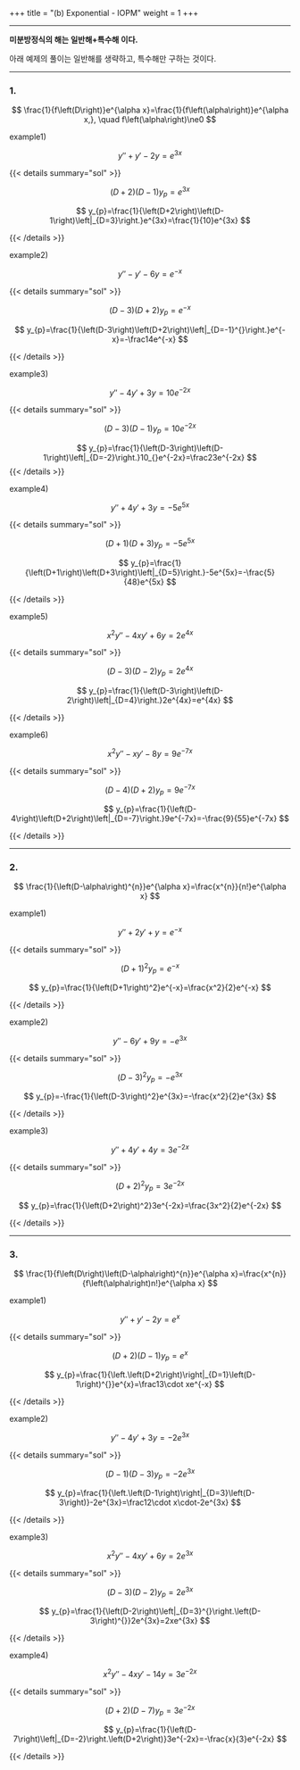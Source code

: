 +++
title = "(b) Exponential - IOPM"
weight = 1
+++

---

**미분방정식의 해는 일반해+특수해 이다.**

아래 예제의 풀이는 일반해를 생략하고, 특수해만 구하는 것이다. 

---

### 1. 

$$
\frac{1}{f\left(D\right)}e^{\alpha x}=\frac{1}{f\left(\alpha\right)}e^{\alpha x,}, \quad f\left(\alpha\right)\ne0
$$

example1)

$$
y''+y'-2y=e^{3x}
$$

{{< details summary="sol" >}}

$$
\left(D+2\right)\left(D-1\right)y_{p}=e^{3x}
$$

$$
y_{p}=\frac{1}{\left(D+2\right)\left(D-1\right)\left|_{D=3}\right.}e^{3x}=\frac{1}{10}e^{3x}
$$

{{< /details >}}

example2)

$$
y''-y'-6y=e^{-x}
$$

{{< details summary="sol" >}}

$$
\left(D-3\right)\left(D+2\right)y_{p}=e^{-x}
$$

$$
y_{p}=\frac{1}{\left(D-3\right)\left(D+2\right)\left|_{D=-1}^{}\right.}e^{-x}=-\frac14e^{-x}
$$

{{< /details >}}

example3) 

$$
y''-4y'+3y=10e^{-2x}
$$

{{< details summary="sol" >}}

$$
\left(D-3\right)\left(D-1\right)y_{p}=10e^{-2x}
$$

$$
y_{p}=\frac{1}{\left(D-3\right)\left(D-1\right)\left|_{D=-2}\right.}10_{}e^{-2x}=\frac23e^{-2x}
$$
{{< /details >}}

example4) 

$$
y''+4y'+3y=-5e^{5x}
$$

{{< details summary="sol" >}}

$$
\left(D+1\right)\left(D+3\right)y_{p}=-5e^{5x}
$$

$$
y_{p}=\frac{1}{\left(D+1\right)\left(D+3\right)\left|_{D=5}\right.}-5e^{5x}=-\frac{5}{48}e^{5x}
$$

{{< /details >}}

example5) 

$$
x^2y''-4xy'+6y=2e^{4x}
$$

{{< details summary="sol" >}}

$$
\left(D-3\right)\left(D-2\right)y_{p}=2e^{4x} 
$$

$$
y_{p}=\frac{1}{\left(D-3\right)\left(D-2\right)\left|_{D=4}\right.}2e^{4x}=e^{4x}
$$

{{< /details >}}

example6)

$$
x^2y''-xy'-8y=9e^{-7x}
$$

{{< details summary="sol" >}}

$$
\left(D-4\right)\left(D+2\right)y_{p}=9e^{-7x} 
$$

$$
y_{p}=\frac{1}{\left(D-4\right)\left(D+2\right)\left|_{D=-7}\right.}9e^{-7x}=-\frac{9}{55}e^{-7x}
$$

{{< /details >}}

---

### 2.

$$
\frac{1}{\left(D-\alpha\right)^{n}}e^{\alpha x}=\frac{x^{n}}{n!}e^{\alpha x}
$$

example1)

$$
y''+2y'+y=e^{-x}
$$

{{< details summary="sol" >}}

$$
\left(D+1\right)^2y_{p}=e^{-x}
$$

$$
y_{p}=\frac{1}{\left(D+1\right)^2}e^{-x}=\frac{x^2}{2}e^{-x}
$$

{{< /details >}}


example2)

$$
y''-6y'+9y=-e^{3x}
$$

{{< details summary="sol" >}}

$$
\left(D-3\right)^2y_{p}=-e^{3x}
$$

$$
y_{p}=-\frac{1}{\left(D-3\right)^2}e^{3x}=-\frac{x^2}{2}e^{3x}
$$

{{< /details >}}

example3) 

$$
y''+4y'+4y=3e^{-2x}
$$

{{< details summary="sol" >}}

$$
\left(D+2\right)^2y_{p}=3e^{-2x} 
$$

$$
y_{p}=\frac{1}{\left(D+2\right)^2}3e^{-2x}=\frac{3x^2}{2}e^{-2x}
$$

{{< /details >}}

---

### 3.

$$
\frac{1}{f\left(D\right)\left(D-\alpha\right)^{n}}e^{\alpha x}=\frac{x^{n}}{f\left(\alpha\right)n!}e^{\alpha x}
$$

example1)

$$
y''+y'-2y=e^{x}
$$

{{< details summary="sol" >}}

$$
\left(D+2\right)\left(D-1\right)y_{p}=e^{x} 
$$

$$
y_{p}=\frac{1}{\left.\left(D+2\right)\right|_{D=1}\left(D-1\right)^{}}e^{x}=\frac13\cdot xe^{-x}
$$

{{< /details >}}

example2)

$$
y''-4y'+3y=-2e^{3x}
$$

{{< details summary="sol" >}}

$$
\left(D-1\right)\left(D-3\right)y_{p}=-2e^{3x} 
$$

$$
y_{p}=\frac{1}{\left.\left(D-1\right)\right|_{D=3}\left(D-3\right)}-2e^{3x}=\frac12\cdot x\cdot-2e^{3x}
$$

{{< /details >}}

example3) 

$$
x^2y''-4xy'+6y=2e^{3x}
$$

{{< details summary="sol" >}}

$$
\left(D-3\right)\left(D-2\right)y_{p}=2e^{3x} 
$$

$$
y_{p}=\frac{1}{\left(D-2\right)\left|_{D=3}^{}\right.\left(D-3\right)^{}}2e^{3x}=2xe^{3x}
$$

{{< /details >}}

example4)

$$
x^2y''-4xy'-14y=3e^{-2x}
$$

{{< details summary="sol" >}}

$$
\left(D+2\right)\left(D-7\right)y_{p}=3e^{-2x} 
$$

$$
y_{p}=\frac{1}{\left(D-7\right)\left|_{D=-2}\right.\left(D+2\right)}3e^{-2x}=-\frac{x}{3}e^{-2x}
$$

{{< /details >}}